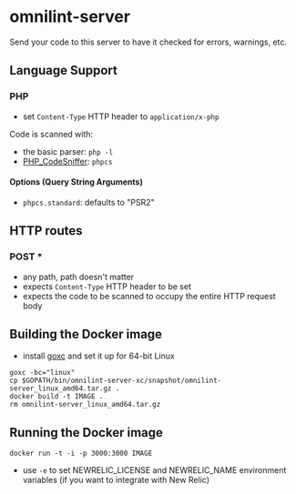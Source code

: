 # omnilint-server

Send your code to this server to have it checked for errors, warnings, etc.

## Language Support

### PHP

- set `Content-Type` HTTP header to `application/x-php`

Code is scanned with:

- the basic parser: `php -l`
- [PHP_CodeSniffer](https://github.com/squizlabs/PHP_CodeSniffer): `phpcs`

#### Options (Query String Arguments)

- `phpcs.standard`: defaults to "PSR2"

## HTTP routes

### POST *

- any path, path doesn't matter
- expects `Content-Type` HTTP header to be set
- expects the code to be scanned to occupy the entire HTTP request body

## Building the Docker image

- install [goxc](https://github.com/laher/goxc) and set it up for 64-bit Linux

```shell
goxc -bc="linux"
cp $GOPATH/bin/omnilint-server-xc/snapshot/omnilint-server_linux_amd64.tar.gz .
docker build -t IMAGE .
rm omnilint-server_linux_amd64.tar.gz
```

## Running the Docker image

```shell
docker run -t -i -p 3000:3000 IMAGE
```

- use `-e` to set NEWRELIC_LICENSE and NEWRELIC_NAME environment variables (if
  you want to integrate with New Relic)
